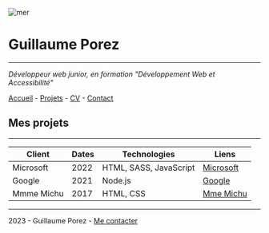 ![mer](https://fastly.picsum.photos/id/871/200/300.jpg?hmac=wXN1u0NeBnK8vCkjkJXzoTfZn6F0JBzgOpCdmRGXsw0)

# Guillaume Porez
_________________________________________________________________________

*Développeur web junior, en formation "Développement Web et Accessibilité"*

[Accueil](https://user-images.githubusercontent.com/48276632/202425675-715e6b58-7bb0-4874-9a03-50818c416c60.png) - [Projets](https://user-images.githubusercontent.com/48276632/202425675-715e6b58-7bb0-4874-9a03-50818c416c60.png) - [CV](https://user-images.githubusercontent.com/48276632/202425675-715e6b58-7bb0-4874-9a03-50818c416c60.png) - [Contact](https://user-images.githubusercontent.com/48276632/202425675-715e6b58-7bb0-4874-9a03-50818c416c60.png)

## Mes projets
_____________________________________

| **Client** | **Dates** | **Technologies** | **Liens** |
|----------- | --------- | ---------------- |-----------|
| Microsoft | 2022 | HTML, SASS, JavaScript | [Microsoft](https://user-images.githubusercontent.com/48276632/202425675-715e6b58-7bb0-4874-9a03-50818c416c60.png)
| Google | 2021 | Node.js | [Google](https://user-images.githubusercontent.com/48276632/202425675-715e6b58-7bb0-4874-9a03-50818c416c60.png)
| Mmme Michu | 2017 | HTML, CSS | [Mme Michu](https://user-images.githubusercontent.com/48276632/202425675-715e6b58-7bb0-4874-9a03-50818c416c60.png)

____________________________________________________________

2023 - Guillaume Porez - [Me contacter](https://user-images.githubusercontent.com/48276632/202425675-715e6b58-7bb0-4874-9a03-50818c416c60.png)


